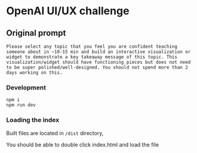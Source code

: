 # OpenAI UI/UX challenge

## Original prompt

```
Please select any topic that you feel you are confident teaching someone about in ~10-15 min and build an interactive visualization or widget to demonstrate a key takeaway message of this topic. This visualization/widget should have functioning pieces but does not need to be super polished/well-designed. You should not spend more than 2 days working on this.
```

### Development

```
npm i
npm run dev
```

### Loading the index

Built files are located in `/dist` directory,

You should be able to double click index.html and load the file
